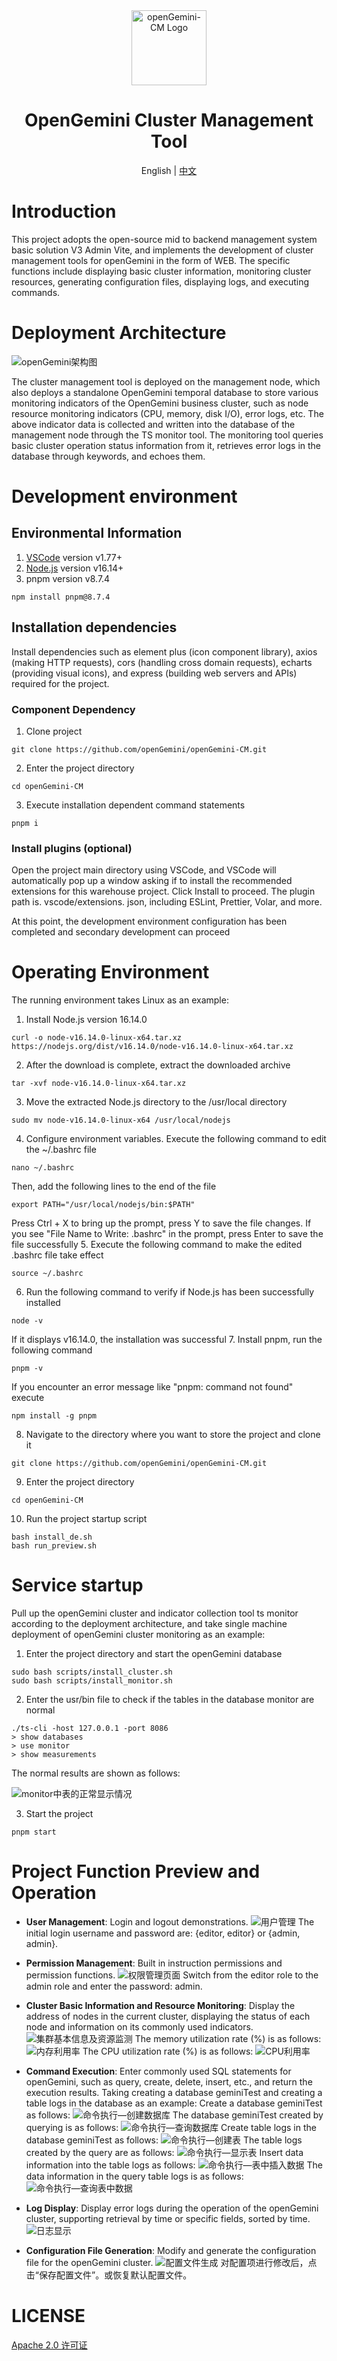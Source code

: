 <div align="center">
  <img alt="openGemini-CM Logo" width="120" height="120" src="./src/assets/layouts/logo.png">
  <h1>OpenGemini Cluster Management Tool</h1>
  <span>English | <a href="./README.zh-CN.md">中文</a></span>
</div>

# Introduction
This project adopts the open-source mid to backend management system basic solution V3 Admin Vite, and implements the development of cluster management tools for openGemini in the form of WEB. The specific functions include displaying basic cluster information, monitoring cluster resources, generating configuration files, displaying logs, and executing commands.

# Deployment Architecture

![openGemini架构图](https://github.com/25hours886/image/blob/main/openGemini-image/openGemini%E6%9E%B6%E6%9E%84.png)

The cluster management tool is deployed on the management node, which also deploys a standalone OpenGemini temporal database to store various monitoring indicators of the OpenGemini business cluster, such as node resource monitoring indicators (CPU, memory, disk I/O), error logs, etc. The above indicator data is collected and written into the database of the management node through the TS monitor tool. The monitoring tool queries basic cluster operation status information from it, retrieves error logs in the database through keywords, and echoes them.

# Development environment

## Environmental Information
1. [VSCode](https://code.visualstudio.com/Download) version v1.77+
2. [Node.js](https://nodejs.org/en/download) version v16.14+
3. pnpm version v8.7.4
```
npm install pnpm@8.7.4
```

## Installation dependencies
Install dependencies such as element plus (icon component library), axios (making HTTP requests), cors (handling cross domain requests), echarts (providing visual icons), and express (building web servers and APIs) required for the project.

### Component Dependency
1. Clone project
```
git clone https://github.com/openGemini/openGemini-CM.git
```
2. Enter the project directory
```
cd openGemini-CM
```
3. Execute installation dependent command statements
```
pnpm i
```

### Install plugins (optional)
Open the project main directory using VSCode, and VSCode will automatically pop up a window asking if to install the recommended extensions for this warehouse project. Click Install to proceed.
The plugin path is. vscode/extensions. json, including ESLint, Prettier, Volar, and more.

At this point, the development environment configuration has been completed and secondary development can proceed

# Operating Environment
The running environment takes Linux as an example:
1. Install Node.js version 16.14.0
```
curl -o node-v16.14.0-linux-x64.tar.xz https://nodejs.org/dist/v16.14.0/node-v16.14.0-linux-x64.tar.xz
```
2.  After the download is complete, extract the downloaded archive
```
tar -xvf node-v16.14.0-linux-x64.tar.xz
```
3. Move the extracted Node.js directory to the /usr/local directory
```
sudo mv node-v16.14.0-linux-x64 /usr/local/nodejs
```
4. Configure environment variables. Execute the following command to edit the ~/.bashrc file
```
nano ~/.bashrc
```
Then, add the following lines to the end of the file
```
export PATH="/usr/local/nodejs/bin:$PATH"
```
Press Ctrl + X to bring up the prompt, press Y to save the file changes. If you see "File Name to Write: .bashrc" in the prompt, press Enter to save the file successfully
5. Execute the following command to make the edited .bashrc file take effect
```
source ~/.bashrc
```
6. Run the following command to verify if Node.js has been successfully installed
```
node -v
```
If it displays v16.14.0, the installation was successful
7. Install pnpm, run the following command
```
pnpm -v
```
If you encounter an error message like "pnpm: command not found" execute
```
npm install -g pnpm
```
8. Navigate to the directory where you want to store the project and clone it
```
git clone https://github.com/openGemini/openGemini-CM.git
```
9. Enter the project directory
```
cd openGemini-CM
```
10. Run the project startup script
```
bash install_de.sh
bash run_preview.sh
```

# Service startup

Pull up the openGemini cluster and indicator collection tool ts monitor according to the deployment architecture, and take single machine deployment of openGemini cluster monitoring as an example:
1. Enter the project directory and start the openGemini database
```
sudo bash scripts/install_cluster.sh
sudo bash scripts/install_monitor.sh
```
2. Enter the usr/bin file to check if the tables in the database monitor are normal
```
./ts-cli -host 127.0.0.1 -port 8086
> show databases
> use monitor
> show measurements
```
The normal results are shown as follows:

![monitor中表的正常显示情况](https://github.com/25hours886/image/blob/main/openGemini-image/monitor%E4%B8%AD%E8%A1%A8%E7%9A%84%E6%AD%A3%E5%B8%B8%E6%98%BE%E7%A4%BA%E6%83%85%E5%86%B5.png)

3. Start the project
```
pnpm start
```

# Project Function Preview and Operation

- **User Management**: Login and logout demonstrations.
![用户管理](https://github.com/25hours886/image/blob/main/openGemini-image/%E7%94%A8%E6%88%B7%E7%AE%A1%E7%90%86.png)
The initial login username and password are: {editor, editor} or {admin, admin}.

- **Permission Management**: Built in instruction permissions and permission functions.
![权限管理页面](https://github.com/25hours886/image/blob/main/openGemini-image/%E6%9D%83%E9%99%90%E7%AE%A1%E7%90%86.png)
Switch from the editor role to the admin role and enter the password: admin.

- **Cluster Basic Information and Resource Monitoring**: Display the address of nodes in the current cluster, displaying the status of each node and information on its commonly used indicators.
![集群基本信息及资源监测](https://github.com/25hours886/image/blob/main/openGemini-image/%E9%9B%86%E7%BE%A4%E8%B5%84%E6%BA%90%E7%9B%91%E6%B5%8B.png)
The memory utilization rate (%) is as follows:
![内存利用率](https://github.com/25hours886/image/blob/main/openGemini-image/%E5%86%85%E5%AD%98%E5%88%A9%E7%94%A8%E7%8E%87(%25).jpg)
The CPU utilization rate (%) is as follows:
![CPU利用率](https://github.com/25hours886/image/blob/main/openGemini-image/CPU%E5%88%A9%E7%94%A8%E7%8E%87(%25).jpg)

- **Command Execution**: Enter commonly used SQL statements for openGemini, such as query, create, delete, insert, etc., and return the execution results. Taking creating a database geminiTest and creating a table logs in the database as an example:
Create a database geminiTest as follows:
![命令执行—创建数据库](https://github.com/25hours886/image/blob/main/openGemini-image/%E5%91%BD%E4%BB%A4%E6%89%A7%E8%A1%8C%E2%80%94%E5%88%9B%E5%BB%BA%E6%95%B0%E6%8D%AE%E5%BA%93.png)
The database geminiTest created by querying is as follows:
![命令执行—查询数据库](https://github.com/25hours886/image/blob/main/openGemini-image/%E5%91%BD%E4%BB%A4%E6%89%A7%E8%A1%8C%E2%80%94%E6%9F%A5%E8%AF%A2%E6%95%B0%E6%8D%AE%E5%BA%93.png)
Create table logs in the database geminiTest as follows:
![命令执行—创建表](https://github.com/25hours886/image/blob/main/openGemini-image/%E5%91%BD%E4%BB%A4%E6%89%A7%E8%A1%8C%E2%80%94%E5%88%9B%E5%BB%BA%E8%A1%A8.png)
The table logs created by the query are as follows:
![命令执行—显示表](https://github.com/25hours886/image/blob/main/openGemini-image/%E5%91%BD%E4%BB%A4%E6%89%A7%E8%A1%8C%E2%80%94%E6%98%BE%E7%A4%BA%E8%A1%A8.png)
Insert data information into the table logs as follows:
![命令执行—表中插入数据](https://github.com/25hours886/image/blob/main/openGemini-image/%E5%91%BD%E4%BB%A4%E6%89%A7%E8%A1%8C%E2%80%94%E8%A1%A8%E4%B8%AD%E6%8F%92%E5%85%A5%E6%95%B0%E6%8D%AE.png)
The data information in the query table logs is as follows:
![命令执行—查询表中数据](https://github.com/25hours886/image/blob/main/openGemini-image/%E5%91%BD%E4%BB%A4%E6%89%A7%E8%A1%8C%E2%80%94%E6%9F%A5%E8%AF%A2%E8%A1%A8%E4%B8%AD%E6%95%B0%E6%8D%AE.png)

- **Log Display**: Display error logs during the operation of the openGemini cluster, supporting retrieval by time or specific fields, sorted by time.
![日志显示](https://github.com/25hours886/image/blob/main/openGemini-image/%E6%97%A5%E5%BF%97%E6%98%BE%E7%A4%BA.png)

- **Configuration File Generation**: Modify and generate the configuration file for the openGemini cluster.
![配置文件生成](https://github.com/25hours886/image/blob/main/openGemini-image/%E9%85%8D%E7%BD%AE%E6%96%87%E4%BB%B6%E7%94%9F%E6%88%90.png)
对配置项进行修改后，点击“保存配置文件”。或恢复默认配置文件。

# LICENSE
[Apache 2.0 许可证](./LICENSE)
